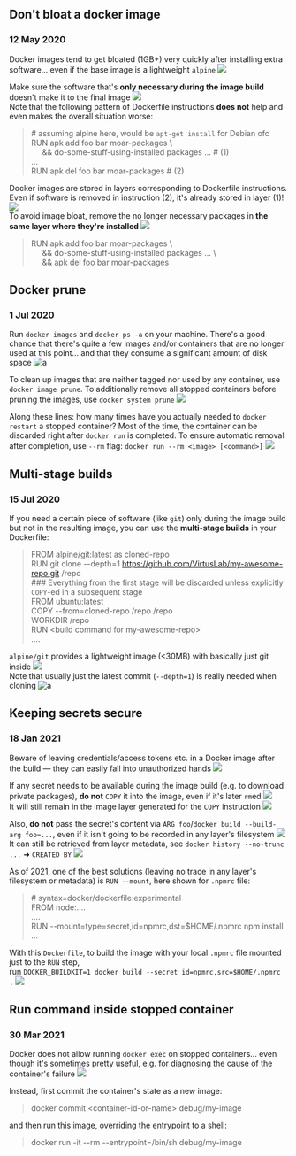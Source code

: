 ## Don't bloat a docker image
### 12 May 2020

Docker images tend to get bloated (1GB+) very quickly after
installing extra software... even if the base image is
a lightweight `alpine` ![](feather)

Make sure the software that's **only necessary during the image
build** doesn't make it to the final image ![](building_construction) <br/>
Note that the following pattern of Dockerfile instructions **does
not** help and even makes the overall situation worse:

> &#35; assuming alpine here, would be `apt-get install` for Debian ofc <br/>
> RUN apk add foo bar moar-packages \ <br/>
> &nbsp;&nbsp;&nbsp;&nbsp; && do-some-stuff-using-installed packages ... # (1) <br/>
> ... <br/>
> RUN apk del foo bar moar-packages # (2) <br/>

Docker images are stored in layers corresponding to
Dockerfile instructions. Even if software is removed
in instruction (2), it's already stored in layer (1)! ![](no_good) <br/>
To avoid image bloat, remove the no longer
necessary packages in **the same layer where
they're installed** ![](blowfish)

> RUN apk add foo bar moar-packages \ <br/>
> &nbsp;&nbsp;&nbsp;&nbsp; && do-some-stuff-using-installed packages ... \ <br/>
> &nbsp;&nbsp;&nbsp;&nbsp; && apk del foo bar moar-packages <br/>


## Docker prune
### 1 Jul 2020

Run `docker images` and `docker ps -a` on your machine.
There's a good chance that there's quite a few images and/or containers
that are no longer used at this point... and that they consume a significant amount of disk space ![a](this_is_fine)

To clean up images that are neither tagged nor used by any container, use `docker image prune`.
To additionally remove all stopped containers before pruning the images, use `docker system prune` ![](spurdo-thumbs-up)

Along these lines: how many times have you actually needed to `docker restart` a stopped container?
Most of the time, the container can be discarded right after `docker run` is completed.
To ensure automatic removal after completion, use `--rm` flag: `docker run --rm <image> [<command>]` ![](wastebasket)


## Multi-stage builds
### 15 Jul 2020

If you need a certain piece of software (like `git`) only during the image build
but not in the resulting image, you can use the **multi-stage builds** in your Dockerfile:

> FROM alpine/git:latest as cloned-repo <br/>
> RUN git clone --depth=1 https://github.com/VirtusLab/my-awesome-repo.git /repo <br/>
> &#35;&#35;&#35; Everything from the first stage will be discarded unless explicitly `COPY`-ed in a subsequent stage <br/>
> FROM ubuntu:latest <br/>
> COPY --from=cloned-repo /repo /repo <br/>
> WORKDIR /repo <br/>
> RUN &lt;build command for my-awesome-repo&gt; <br/>
> .... <br/>

`alpine/git` provides a lightweight image (<30MB) with basically just git inside ![](snow_capped_mountain) <br/>
Note that usually just the latest commit (`--depth=1`) is really needed when cloning ![a](meld-parrot)


## Keeping secrets secure
### 18 Jan 2021

Beware of leaving credentials/access tokens etc. in a Docker image after the build &mdash;
they can easily fall into unauthorized hands ![](scream)

If any secret needs to be available during the image build (e.g. to download private packages),
**do not** `COPY` it into the image, even if it's later `rm`ed ![](stop-sign) <br/>
It will still remain in the image layer generated for the `COPY` instruction ![](copy)

Also, **do not** pass the secret's content via `ARG foo`/`docker build --build-arg foo=...`,
even if it isn't going to be recorded in any layer's filesystem ![](secret) <br/>
It can still be retrieved from layer metadata, see `docker history --no-trunc ...` &#10140; `CREATED BY` ![](goncern)

As of 2021, one of the best solutions (leaving no trace in any layer's filesystem or metadata)
is `RUN --mount`, here shown for `.npmrc` file:

> &#35; syntax=docker/dockerfile:experimental <br/>
> FROM node:.... <br/>
> .... <br/>
> RUN --mount=type=secret,id=npmrc,dst=$HOME/.npmrc   npm install <br/>
> ... <br/>

With this `Dockerfile`, to build the image with your local `.npmrc` file mounted just to the `RUN` step, <br/>
run  `DOCKER_BUILDKIT=1 docker build --secret id=npmrc,src=$HOME/.npmrc .` ![](bodybuilder)


## Run command inside stopped container
### 30 Mar 2021

Docker does not allow running `docker exec` on stopped containers... even though it's
sometimes pretty useful, e.g. for diagnosing the cause of the container's failure ![](frown)

Instead, first commit the container's state as a new image:
> docker commit &lt;container-id-or-name&gt; debug/my-image

and then run this image, overriding the entrypoint to a shell:
> docker run -it --rm --entrypoint=/bin/sh debug/my-image
